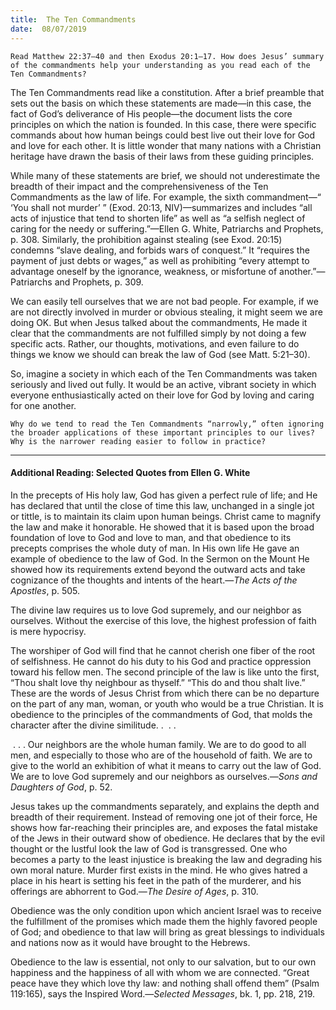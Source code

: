 ```yaml
---
title:  The Ten Commandments
date:  08/07/2019
---
```


`Read Matthew 22:37–40 and then Exodus 20:1–17. How does Jesus’ summary of the commandments help your understanding as you read each of the Ten Commandments?`

The Ten Commandments read like a constitution. After a brief preamble that sets out the basis on which these statements are made—in this case, the fact of God’s deliverance of His people—the document lists the core principles on which the nation is founded. In this case, there were specific commands about how human beings could best live out their love for God and love for each other. It is little wonder that many nations with a Christian heritage have drawn the basis of their laws from these guiding principles.

While many of these statements are brief, we should not underestimate the breadth of their impact and the comprehensiveness of the Ten Commandments as the law of life. For example, the sixth commandment—“ ‘You shall not murder’ ” (Exod. 20:13, NIV)—summarizes and includes “all acts of injustice that tend to shorten life” as well as “a selfish neglect of caring for the needy or suffering.”—Ellen G. White, Patriarchs and Prophets, p. 308. Similarly, the prohibition against stealing (see Exod. 20:15) condemns “slave dealing, and forbids wars of conquest.” It “requires the payment of just debts or wages,” as well as prohibiting “every attempt to advantage oneself by the ignorance, weakness, or misfortune of another.”—Patriarchs and Prophets, p. 309.

We can easily tell ourselves that we are not bad people. For example, if we are not directly involved in murder or obvious stealing, it might seem we are doing OK. But when Jesus talked about the commandments, He made it clear that the commandments are not fulfilled simply by not doing a few specific acts. Rather, our thoughts, motivations, and even failure to do things we know we should can break the law of God (see Matt. 5:21–30).

So, imagine a society in which each of the Ten Commandments was taken seriously and lived out fully. It would be an active, vibrant society in which everyone enthusiastically acted on their love for God by loving and caring for one another.

`Why do we tend to read the Ten Commandments “narrowly,” often ignoring the broader applications of these important principles to our lives? Why is the narrower reading easier to follow in practice?`

---

#### Additional Reading: Selected Quotes from Ellen G. White

In the precepts of His holy law, God has given a perfect rule of life; and He has declared that until the close of time this law, unchanged in a single jot or tittle, is to maintain its claim upon human beings. Christ came to magnify the law and make it honorable. He showed that it is based upon the broad foundation of love to God and love to man, and that obedience to its precepts comprises the whole duty of man. In His own life He gave an example of obedience to the law of God. In the Sermon on the Mount He showed how its requirements extend beyond the outward acts and take cognizance of the thoughts and intents of the heart.—_The Acts of the Apostles_, p. 505. 

The divine law requires us to love God supremely, and our neighbor as ourselves. Without the exercise of this love, the highest profession of faith is mere hypocrisy. 

The worshiper of God will find that he cannot cherish one fiber of the root of selfishness. He cannot do his duty to his God and practice oppression toward his fellow men. The second principle of the law is like unto the first, “Thou shalt love thy neighbour as thyself.” “This do and thou shalt live.” These are the words of Jesus Christ from which there can be no departure on the part of any man, woman, or youth who would be a true Christian. It is obedience to the principles of the commandments of God, that molds the character after the divine similitude. .  . .

 . . . Our neighbors are the whole human family. We are to do good to all men, and especially to those who are of the household of faith. We are to give to the world an exhibition of what it means to carry out the law of God. We are to love God supremely and our neighbors as ourselves.—_Sons and Daughters of God_, p. 52.

Jesus takes up the commandments separately, and explains the depth and breadth of their requirement. Instead of removing one jot of their force, He shows how far-reaching their principles are, and exposes the fatal mistake of the Jews in their outward show of obedience. He declares that by the evil thought or the lustful look the law of God is transgressed. One who becomes a party to the least injustice is breaking the law and degrading his own moral nature. Murder first exists in the mind. He who gives hatred a place in his heart is setting his feet in the path of the murderer, and his offerings are abhorrent to God.—_The Desire of Ages_, p. 310. 

Obedience was the only condition upon which ancient Israel was to receive the fulfillment of the promises which made them the highly favored people of God; and obedience to that law will bring as great blessings to individuals and nations now as it would have brought to the Hebrews. 

Obedience to the law is essential, not only to our salvation, but to our own happiness and the happiness of all with whom we are connected. “Great peace have they which love thy law: and nothing shall offend them” (Psalm 119:165), says the Inspired Word.—_Selected Messages_, bk. 1, pp. 218, 219. 